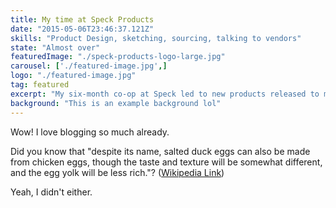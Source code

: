 ```yaml
---
title: My time at Speck Products
date: "2015-05-06T23:46:37.121Z"
skills: "Product Design, sketching, sourcing, talking to vendors"
state: "Almost over"
featuredImage: "./speck-products-logo-large.jpg"
carousel: ['./featured-image.jpg',]
logo: "./featured-image.jpg"
tag: featured
excerpt: "My six-month co-op at Speck led to new products released to market, and a patent under my name."
background: "This is an example background lol"
---
```


Wow! I love blogging so much already.

Did you know that "despite its name, salted duck eggs can also be made from
chicken eggs, though the taste and texture will be somewhat different, and the
egg yolk will be less rich."?
([Wikipedia Link](http://en.wikipedia.org/wiki/Salted_duck_egg))

Yeah, I didn't either.
